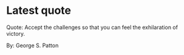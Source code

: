 # Latest quote 

Quote: Accept the challenges so that you can feel the exhilaration of victory. 

By: George S. Patton